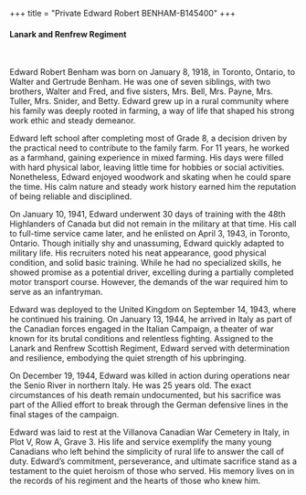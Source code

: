 +++
title = "Private Edward Robert BENHAM-B145400"
+++

#### Lanark and Renfrew Regiment
<br>


Edward Robert Benham was born on January 8, 1918, in Toronto, Ontario, to Walter and Gertrude Benham. He was one of seven siblings, with two brothers, Walter and Fred, and five sisters, Mrs. Bell, Mrs. Payne, Mrs. Tuller, Mrs. Snider, and Betty. 
Edward grew up in a rural community where his family was deeply rooted in farming, a way of life that shaped his strong work ethic and steady demeanor.

Edward left school after completing most of Grade 8, a decision driven by the practical need to contribute to the family farm. For 11 years, he worked as a farmhand, gaining experience in mixed farming. His days were filled with hard physical labor, leaving little time for hobbies or social activities. 
Nonetheless, Edward enjoyed woodwork and skating when he could spare the time. His calm nature and steady work history earned him the reputation of being reliable and disciplined.

On January 10, 1941, Edward underwent 30 days of training with the 48th Highlanders of Canada but did not remain in the military at that time. His call to full-time service came later, and he enlisted on April 3, 1943, in Toronto, Ontario. 
Though initially shy and unassuming, Edward quickly adapted to military life. His recruiters noted his neat appearance, good physical condition, and solid basic training. While he had no specialized skills, he showed promise as a potential driver, excelling during a partially completed motor transport course. However, the demands of the war required him to serve as an infantryman.

Edward was deployed to the United Kingdom on September 14, 1943, where he continued his training. On January 13, 1944, he arrived in Italy as part of the Canadian forces engaged in the Italian Campaign, a theater of war known for its brutal conditions and relentless fighting. Assigned to the Lanark and Renfrew Scottish Regiment, Edward served with determination and resilience, embodying the quiet strength of his upbringing.

On December 19, 1944, Edward was killed in action during operations near the Senio River in northern Italy. 
He was 25 years old. 
The exact circumstances of his death remain undocumented, but his sacrifice was part of the Allied effort to break through the German defensive lines in the final stages of the campaign.

Edward was laid to rest at the Villanova Canadian War Cemetery in Italy, in Plot V, Row A, Grave 3. 
His life and service exemplify the many young Canadians who left behind the simplicity of rural life to answer the call of duty. Edward’s commitment, perseverance, and ultimate sacrifice stand as a testament to the quiet heroism of those who served. 
His memory lives on in the records of his regiment and the hearts of those who knew him.

